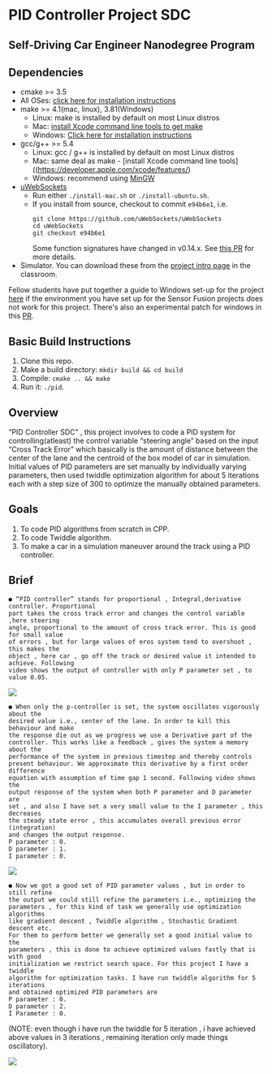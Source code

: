 # PID Controller Project SDC
Self-Driving Car Engineer Nanodegree Program
---

## Dependencies

* cmake >= 3.5
 * All OSes: [click here for installation instructions](https://cmake.org/install/)
* make >= 4.1(mac, linux), 3.81(Windows)
  * Linux: make is installed by default on most Linux distros
  * Mac: [install Xcode command line tools to get make](https://developer.apple.com/xcode/features/)
  * Windows: [Click here for installation instructions](http://gnuwin32.sourceforge.net/packages/make.htm)
* gcc/g++ >= 5.4
  * Linux: gcc / g++ is installed by default on most Linux distros
  * Mac: same deal as make - [install Xcode command line tools]((https://developer.apple.com/xcode/features/)
  * Windows: recommend using [MinGW](http://www.mingw.org/)
* [uWebSockets](https://github.com/uWebSockets/uWebSockets)
  * Run either `./install-mac.sh` or `./install-ubuntu.sh`.
  * If you install from source, checkout to commit `e94b6e1`, i.e.
    ```
    git clone https://github.com/uWebSockets/uWebSockets 
    cd uWebSockets
    git checkout e94b6e1
    ```
    Some function signatures have changed in v0.14.x. See [this PR](https://github.com/udacity/CarND-MPC-Project/pull/3) for more details.
* Simulator. You can download these from the [project intro page](https://github.com/udacity/self-driving-car-sim/releases) in the classroom.

Fellow students have put together a guide to Windows set-up for the project [here](https://s3-us-west-1.amazonaws.com/udacity-selfdrivingcar/files/Kidnapped_Vehicle_Windows_Setup.pdf) if the environment you have set up for the Sensor Fusion projects does not work for this project. There's also an experimental patch for windows in this [PR](https://github.com/udacity/CarND-PID-Control-Project/pull/3).

## Basic Build Instructions

1. Clone this repo.
2. Make a build directory: `mkdir build && cd build`
3. Compile: `cmake .. && make`
4. Run it: `./pid`. 

## Overview

“PID Controller SDC” , this project involves to code a PID system for controlling(atleast) the
control variable “steering angle” based on the input “Cross Track Error” which basically is
the amount of distance between the center of the lane and the centroid of the box model
of car in simulation.
Initial values of PID parameters are set manually by individually varying parameters, then
used twiddle optimization algorithm for about 5 iterations each with a step size of 300 to
optimize the manually obtained parameters.

## Goals

1. To code PID algorithms from scratch in CPP.
2. To code Twiddle algorithm.
3. To make a car in a simulation maneuver around the track using a PID controller.

## Brief

```
● “PID controller” stands for proportional , Integral,derivative controller. Proportional
part takes the cross track error and changes the control variable ,here steering
angle, proportional to the amount of cross track error. This is good for small value
of errors , but for large values of eros system tend to overshoot , this makes the
object , here car , go off the track or desired value it intended to achieve. Following
video shows the output of controller with only P parameter set , to value 0.05.
```
[![](http://img.youtube.com/vi/64YmirDHZJw/0.jpg)](https://youtu.be/64YmirDHZJw)

```
● When only the p-controller is set, the system oscillates vigorously about the
desired value i.e., center of the lane. In order to kill this behaviour and make
the response die out as we progress we use a Derivative part of the
controller. This works like a feedback , gives the system a memory about the
performance of the system in previous timestep and thereby controls
present behaviour. We approximate this derivative by a first order difference
equation with assumption of time gap 1 second. Following video shows the
output response of the system when both P parameter and D parameter are
set , and also I have set a very small value to the I parameter , this decreases
the steady state error , this accumulates overall previous error (integration)
and changes the output response.
P parameter : 0.
D parameter : 1.
I parameter : 0.
```
[![](http://img.youtube.com/vi/vDEouoN_UHI/0.jpg)](https://youtu.be/vDEouoN_UHI)
```
● Now we got a good set of PID parameter values , but in order to still refine
the output we could still refine the parameters i.e., optimizing the
parameters , for this kind of task we generally use optimization algorithms
like gradient descent , Twiddle algorithm , Stochastic Gradient descent etc.
For them to perform better we generally set a good initial value to the
parameters , this is done to achieve optimized values fastly that is with good
initialization we restrict search space. For this project I have a twiddle
algorithm for optimization tasks. I have run twiddle algorithm for 5 iterations
and obtained optimized PID parameters are
P parameter : 0.
D parameter : 2.
I Parameter : 0.
```
(NOTE: even though i have run the twiddle for 5 iteration , i have achieved above
values in 3 iterations , remaining iteration only made things oscillatory).


[![](http://img.youtube.com/vi/iYE36Rv70K8/0.jpg)](https://youtu.be/iYE36Rv70K8)
